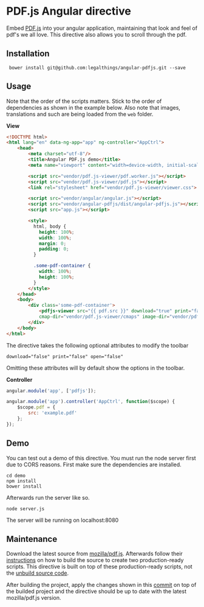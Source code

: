 # PDF.js Angular directive

Embed [PDF.js](https://mozilla.github.io/pdf.js/) into your angular application, maintaining that look and feel of pdf's we all love. This directive also allows you to scroll through the pdf.  


## Installation

     bower install git@github.com:legalthings/angular-pdfjs.git --save


## Usage

Note that the order of the scripts matters. Stick to the order of dependencies as shown in the example below.
Also note that images, translations and such are being loaded from the `web` folder.

**View**
```html
<!DOCTYPE html>
<html lang="en" data-ng-app="app" ng-controller="AppCtrl">
    <head>
        <meta charset="utf-8"/>
        <title>Angular PDF.js demo</title>
        <meta name="viewport" content="width=device-width, initial-scale=1">

        <script src="vendor/pdf.js-viewer/pdf.worker.js"></script>
        <script src="vendor/pdf.js-viewer/pdf.js"></script>
        <link rel="stylesheet" href="vendor/pdf.js-viewer/viewer.css">

        <script src="vendor/angular/angular.js"></script>
        <script src="vendor/angular-pdfjs/dist/angular-pdfjs.js"></script>
        <script src="app.js"></script>

        <style>
          html, body {
            height: 100%;
            width: 100%;
            margin: 0;
            padding: 0;
          }

          .some-pdf-container {
            width: 100%;
            height: 100%;
          }
        </style>
    </head>
    <body>
        <div class='some-pdf-container'>
            <pdfjs-viewer src="{{ pdf.src }}" download="true" print="false" open="false"
            cmap-dir="vendor/pdf.js-viewer/cmaps" image-dir="vendor/pdf.js-viewer/images"></pdfjs-viewer>
        </div>
    </body>
</html>
```

The directive takes the following optional attributes to modify the toolbar

    download="false" print="false" open="false"

Omitting these attributes will by default show the options in the toolbar.

**Controller**
```js
angular.module('app', ['pdfjs']);

angular.module('app').controller('AppCtrl', function($scope) {
    $scope.pdf = {
        src: 'example.pdf'
    };
});
```

## Demo

You can test out a demo of this directive. You must run the node server first due to CORS reasons. First make sure the dependencies are installed.

    cd demo
    npm install
    bower install

Afterwards run the server like so.

    node server.js

The server will be running on localhost:8080

## Maintenance

Download the latest source from [mozilla/pdf.js](https://github.com/mozilla/pdf.js/releases/latest).
Afterwards follow their [instructions](https://github.com/mozilla/pdf.js#building-pdfjs) on how to build the source to create two production-ready scripts. This directive is built on top of these production-ready scripts, not the [unbuild source code](https://github.com/mozilla/pdf.js).

After building the project, apply the changes shown in this [commit](https://github.com/legalthings/angular-pdfjs/commit/bb2fc1614e68d83120239de6531499ded7a001da) on top of the builded project and the directive should be up to date with the latest mozilla/pdf.js version.
